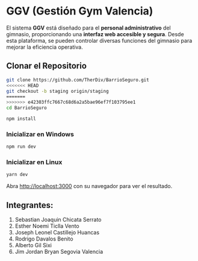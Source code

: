 # GGV (Gestión Gym Valencia)

El sistema **GGV** está diseñado para el **personal administrativo** del gimnasio, proporcionando una **interfaz web accesible y segura**. Desde esta plataforma, se pueden controlar diversas funciones del gimnasio para mejorar la eficiencia operativa.

## Clonar el Repositorio

```bash
git clone https://github.com/TherDiv/BarrioSeguro.git
<<<<<<< HEAD
git checkout -b staging origin/staging
=======
>>>>>>> e42303ffc7667c68d6a2a5bae96ef7f103795ee1
cd BarrioSeguro

npm install
```

### Inicializar en Windows
```bash
npm run dev
```

### Inicializar en Linux
```bash
yarn dev
```

Abra [http://localhost:3000](http://localhost:3000) con su navegador para ver el resultado.

## Integrantes:
1. Sebastian Joaquin Chicata Serrato
2. Esther Noemi Ticlla Vento
3. Joseph Leonel Castillejo Huancas
4. Rodrigo Davalos Benito
5. Alberto Gil Sixi
6. Jim Jordan Bryan Segovia Valencia
